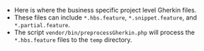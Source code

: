 *  Here is where the business specific project level Gherkin files.  
*  These files can include `*.hbs.feature`, `*.snippet.feature`, and `*.partial.feature`.
*  The script `vendor/bin/preprocessGherkin.php` will process the `*.hbs.feature` files to the `temp` directory.


